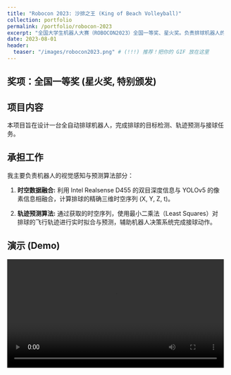 ```yaml
---
title: "Robocon 2023: 沙排之王 (King of Beach Volleyball)"
collection: portfolio
permalink: /portfolio/robocon-2023
excerpt: "全国大学生机器人大赛（ROBOCON2023）全国一等奖、星火奖。负责排球机器人的目标检测与轨迹预测算法。[Demo](/portfolio/robocon-2023) <br/><img src='/images/robocon2023.png'>"
date: 2023-08-01
header:
  teaser: "/images/robocon2023.png" # (!!!) 推荐！把你的 GIF 放在这里
---
```


## 奖项：全国一等奖 (星火奖, 特别颁发)

## 项目内容
本项目旨在设计一台全自动排球机器人，完成排球的目标检测、轨迹预测与接球任务。

## 承担工作
我主要负责机器人的视觉感知与预测算法部分：

1.  **时空数据融合:**
    利用 Intel Realsense D455 的双目深度信息与 YOLOv5 的像素信息相融合，计算排球的精确三维时空序列 (X, Y, Z, t)。

2.  **轨迹预测算法:**
    通过获取的时空序列，使用最小二乘法（Least Squares）对排球的飞行轨迹进行实时拟合与预测，辅助机器人决策系统完成接球动作。

## 演示 (Demo)

<video style="width: 100%; max-width: 640px; height: auto;" controls preload="metadata">
  <source src="/images/robocon2023-demo.mp4" type="video/mp4">
  抱歉，你的浏览器不支持 HTML5 video 标签。
</video>